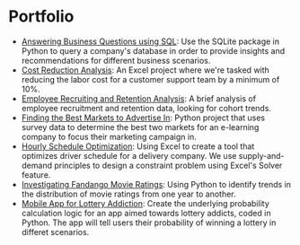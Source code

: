 # Portfolio

- [Answering Business Questions using SQL](https://github.com/capvkd/portfolio/tree/master/Answering%20Business%20Questions%20using%20SQL): Use the SQLite package in Python to query a company's database in order to provide insights and recommendations for different business scenarios. 
- [Cost Reduction Analysis](https://github.com/capvkd/portfolio/tree/master/Cost%20Reduction%20Analysis): An Excel project where we're tasked with reducing the labor cost for a customer support team by a minimum of 10%.
- [Employee Recruiting and Retention Analysis](https://github.com/capvkd/portfolio/tree/master/Employee%20Recruiting%20and%20Retention%20Analysis): A brief analysis of employee recruitment and retention data, looking for cohort trends.
- [Finding the Best Markets to Advertise In](https://github.com/capvkd/portfolio/tree/master/Finding%20the%20Best%20Markets%20to%20Advertise%20In): Python project that uses survey data to determine the best two markets for an e-learning company to focus their marketing campaign in.
- [Hourly Schedule Optimization](https://github.com/capvkd/portfolio/tree/master/Hourly%20Schedule%20Optimization): Using Excel to create a tool that optimizes driver schedule for a delivery company. We use supply-and-demand principles to design a constraint problem using Excel's Solver feature.
- [Investigating Fandango Movie Ratings](https://github.com/capvkd/portfolio/tree/master/Investigating%20Fandango%20Movie%20Ratings): Using Python to identify trends in the distribution of movie ratings from one year to another.
- [Mobile App for Lottery Addiction](https://github.com/capvkd/portfolio/tree/master/Mobile%20App%20for%20Lottery%20Addiction): Create the underlying probability calculation logic for an app aimed towards lottery addicts, coded in Python. The app will tell users their probability of winning a lottery in differet scenarios.
